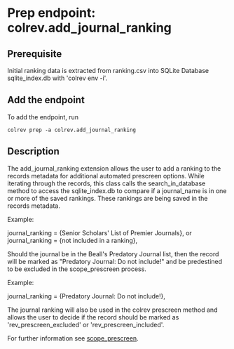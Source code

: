 # Prep endpoint: colrev.add_journal_ranking

## Prerequisite

Initial ranking data is extracted from ranking.csv into SQLite Database sqlite_index.db with 'colrev env -i'.

## Add the endpoint

To add the endpoint, run

```
colrev prep -a colrev.add_journal_ranking
```

## Description

The add_journal_ranking extension allows the user to add a ranking to the records metadata for additional automated prescreen options. While iterating through the records, this class calls the search_in_database method to access the sqlite_index.db to compare if a journal_name is in one or more of the saved rankings. These rankings are being saved in the records metadata.

Example:

journal_ranking = {Senior Scholars' List of Premier Journals}, or
journal_ranking = {not included in a ranking},

Should the journal be in the Beall's Predatory Journal list, then the record will be marked as "Predatory Journal: Do not include!" and be predestined to be excluded in the scope_prescreen process.

Example:

journal_ranking = {Predatory Journal: Do not include!},

The journal ranking will also be used in the colrev prescreen method and allows the user to decide if the record should be marked as 'rev_prescreen_excluded' or 'rev_prescreen_included'.

For further information see [scope_prescreen](https://github.com/CoLRev-Environment/colrev/blob/main/colrev/ops/built_in/prescreen/scope_prescreen.md).
